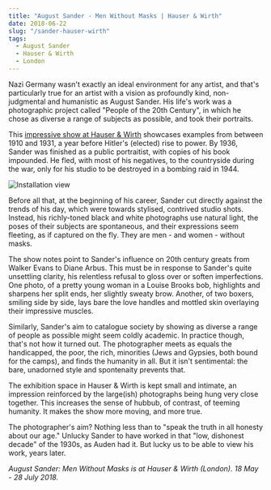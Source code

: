 ```yaml
---
title: "August Sander - Men Without Masks | Hauser & Wirth"
date: 2018-06-22
slug: "/sander-hauser-wirth"
tags:
  - August Sander
  - Hauser & Wirth
  - London
---
```


Nazi Germany wasn't exactly an ideal environment for any artist, and that's particularly true for an artist with a vision as profoundly kind, non-judgmental and humanistic as August Sander. His life's work was a photographic project called "People of the 20th Century", in which he chose as diverse a range of subjects as possible, and took their portraits.

This [impressive show at Hauser & Wirth](https://www.hauserwirth.com/hauser-wirth-exhibitions/14504-august-sander-men-without-masks) showcases examples from between 1910 and 1931, a year before Hitler's (elected) rise to power. By 1936, Sander was finished as a public portraitist, with copies of his book impounded. He fled, with most of his negatives, to the countryside during the war, only for his studio to be destroyed in a bombing raid in 1944.

![Installation view](/sander-hauser-wirth.jpg)

Before all that, at the beginning of his career, Sander cut directly against the trends of his day, which were towards stylised, contrived studio shots. Instead, his richly-toned black and white photographs use natural light, the poses of their subjects are spontaneous, and their expressions seem fleeting, as if captured on the fly. They are men - and women - without masks.

The show notes point to Sander's influence on 20th century greats from Walker Evans to Diane Arbus. This must be in response to Sander's quite unsettling clarity, his relentless refusal to gloss over or soften imperfections. One photo, of a pretty young woman in a Louise Brooks bob, highlights and sharpens her split ends, her slightly sweaty brow. Another, of two boxers, smiling side by side, lays bare the love handles and mottled skin overlaying their impressive muscles.

Similarly, Sander's aim to catalogue society by showing as diverse a range of people as possible might seem coldly academic. In practice though, that's not how it turned out. The photographer meets as equals the handicapped, the poor, the rich, minorities (Jews and Gypsies, both bound for the camps), and finds the humanity in all. But it isn't sentimental: the bare, unadorned style and spontenaity prevents that.

The exhibition space in Hauser & Wirth is kept small and intimate, an impression reinforced by the large(ish) photographs being hung very close together. This increases the sense of hubbub, of contrast, of teeming humanity. It makes the show more moving, and more true.

The photographer's aim? Nothing less than to "speak the truth in all honesty about our age." Unlucky Sander to have worked in that "low, dishonest decade" of the 1930s, as Auden had it. But lucky us to be able to view his work, years later.

*August Sander: Men Without Masks is at Hauser & Wirth (London). 18 May - 28 July 2018.*
